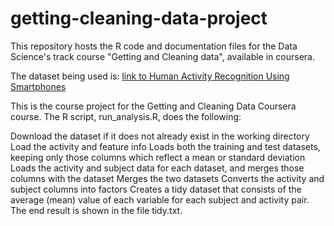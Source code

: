 # getting-cleaning-data-project
This repository hosts the R code and documentation files for the Data Science's track course "Getting and Cleaning data", available in coursera.

The dataset being used is: [link to Human Activity Recognition Using Smartphones](http://archive.ics.uci.edu/ml/datasets/Human+Activity+Recognition+Using+Smartphones)

This is the course project for the Getting and Cleaning Data Coursera course. The R script, run_analysis.R, does the following:

Download the dataset if it does not already exist in the working directory
Load the activity and feature info
Loads both the training and test datasets, keeping only those columns which reflect a mean or standard deviation
Loads the activity and subject data for each dataset, and merges those columns with the dataset
Merges the two datasets
Converts the activity and subject columns into factors
Creates a tidy dataset that consists of the average (mean) value of each variable for each subject and activity pair.
The end result is shown in the file tidy.txt.